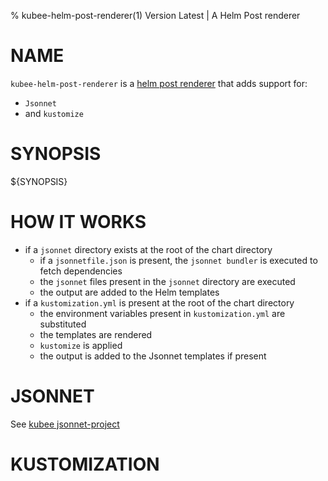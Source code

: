 % kubee-helm-post-renderer(1) Version Latest | A Helm Post renderer
# NAME

`kubee-helm-post-renderer` is a  [helm post renderer](https://helm.sh/docs/topics/advanced/#post-rendering)
that adds support for:
* `Jsonnet` 
* and `kustomize`

# SYNOPSIS

${SYNOPSIS}

# HOW IT WORKS

- if a `jsonnet` directory exists at the root of the chart directory
  - if a `jsonnetfile.json` is present, the `jsonnet bundler` is executed to fetch dependencies
  - the `jsonnet` files present in the `jsonnet` directory are executed 
  - the output are added to the Helm templates
- if a `kustomization.yml` is present at the root of the chart directory
  - the environment variables present in `kustomization.yml` are substituted
  - the templates are rendered
  - `kustomize` is applied
  - the output is added to the Jsonnet templates if present

# JSONNET

See [kubee jsonnet-project](../site/jsonnet-project)

# KUSTOMIZATION

